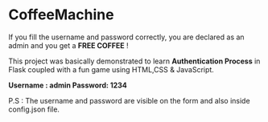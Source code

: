 # CoffeeMachine
If you fill the username and password correctly, you are declared as an admin and you get a **FREE COFFEE** ! 

This project was basically demonstrated to learn **Authentication Process** in Flask coupled with a fun game using HTML,CSS & JavaScript. 

**Username : admin
Password: 1234**

P.S : The username and password are visible on the form and also inside config.json file.
